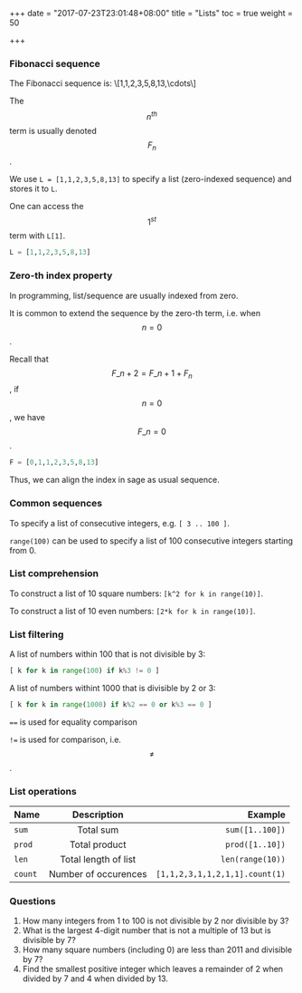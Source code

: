 +++
date = "2017-07-23T23:01:48+08:00"
title = "Lists"
toc = true
weight = 50

+++

### Fibonacci sequence

The Fibonacci sequence is: \\[1,1,2,3,5,8,13,\cdots\\]

The $$n^{th}$$ term is usually denoted $$F_n$$.

We use `L = [1,1,2,3,5,8,13]` to specify a list (zero-indexed sequence) and stores it to `L`.

One can access the $$1^{st}$$ term with `L[1]`.

```python
L = [1,1,2,3,5,8,13]
```


### Zero-th index property

In programming, list/sequence are usually indexed from zero.

It is common to extend the sequence by the zero-th term, i.e. when $$n=0$$.

Recall that $$F\_{n+2} = F\_{n+1} + F_n $$, if $$n=0$$, we have $$F\_n = 0$$.

```python
F = [0,1,1,2,3,5,8,13]
```

Thus, we can align the index in sage as usual sequence.

### Common sequences

To specify a list of consecutive integers, e.g. `[ 3 .. 100 ]`.

`range(100)` can be used to specify a list of 100 consecutive integers starting from 0.


### List comprehension

To construct a list of 10 square numbers: `[k^2 for k in range(10)]`.

To construct a list of 10 even numbers: `[2*k for k in range(10)]`.

### List filtering

A list of numbers within 100 that is not divisible by 3: 

```python
[ k for k in range(100) if k%3 != 0 ]
```

A list of numbers withint 1000 that is divisible by 2 or 3:

```python
[ k for k in range(1000) if k%2 == 0 or k%3 == 0 ]
```


`==` is used for equality comparison

`!=` is used for comparison, i.e. $$\neq$$.


### List operations

| Name | Description | Example |
| ------------- |:-------------:| -----:|
| `sum` | Total sum | `sum([1..100])` |
| `prod`| Total product | `prod([1..10])` |
| `len` | Total length of list | `len(range(10))` |
| `count`| Number of occurences | `[1,1,2,3,1,1,2,1,1].count(1)`|


### Questions

1. How many integers from 1 to 100 is not divisible by 2 nor divisible by 3?
1. What is the largest 4-digit number that is not a multiple of 13 but is divisible by 7? 
1. How many square numbers (including 0) are less than 2011 and divisible by 7?
1. Find the smallest positive integer which leaves a remainder of 2 when divided by 7 and 4 when divided by 13.
